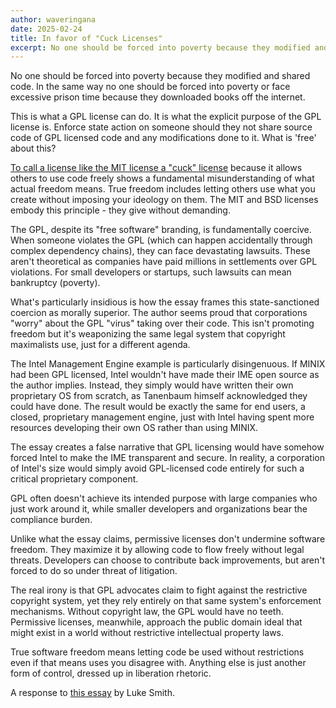 ```yaml
---
author: waveringana
date: 2025-02-24
title: In favor of "Cuck Licenses"
excerpt: No one should be forced into poverty because they modified and shared code.
---
```


No one should be forced into poverty because they modified and shared code. In the same way no one should be forced into poverty or face excessive prison time because they downloaded books off the internet.

This is what a GPL license can do. It is what the explicit purpose of the GPL license is. Enforce state action on someone should they not share source code of GPL licensed code and any modifications done to it. What is 'free' about this?

[To call a license like the MIT license a "cuck" license](https://lukesmith.xyz/articles/why-i-use-the-gpl-and-not-cuck-licenses/) because it allows others to use code freely shows a fundamental misunderstanding of what actual freedom means. True freedom includes letting others use what you create without imposing your ideology on them. The MIT and BSD licenses embody this principle - they give without demanding.

The GPL, despite its "free software" branding, is fundamentally coercive. When someone violates the GPL (which can happen accidentally through complex dependency chains), they can face devastating lawsuits. These aren't theoretical as companies have paid millions in settlements over GPL violations. For small developers or startups, such lawsuits can mean bankruptcy (poverty).

What's particularly insidious is how the essay frames this state-sanctioned coercion as morally superior. The author seems proud that corporations "worry" about the GPL "virus" taking over their code. This isn't promoting freedom but it's weaponizing the same legal system that copyright maximalists use, just for a different agenda.

The Intel Management Engine example is particularly disingenuous. If MINIX had been GPL licensed, Intel wouldn't have made their IME open source as the author implies. Instead, they simply would have written their own proprietary OS from scratch, as Tanenbaum himself acknowledged they could have done. The result would be exactly the same for end users, a closed, proprietary management engine, just with Intel having spent more resources developing their own OS rather than using MINIX.

The essay creates a false narrative that GPL licensing would have somehow forced Intel to make the IME transparent and secure. In reality, a corporation of Intel's size would simply avoid GPL-licensed code entirely for such a critical proprietary component.

GPL often doesn't achieve its intended purpose with large companies who just work around it, while smaller developers and organizations bear the compliance burden.

Unlike what the essay claims, permissive licenses don't undermine software freedom. They maximize it by allowing code to flow freely without legal threats. Developers can choose to contribute back improvements, but aren't forced to do so under threat of litigation.

The real irony is that GPL advocates claim to fight against the restrictive copyright system, yet they rely entirely on that same system's enforcement mechanisms. Without copyright law, the GPL would have no teeth. Permissive licenses, meanwhile, approach the public domain ideal that might exist in a world without restrictive intellectual property laws.

True software freedom means letting code be used without restrictions even if that means uses you disagree with. Anything else is just another form of control, dressed up in liberation rhetoric.

A response to [this essay](https://lukesmith.xyz/articles/why-i-use-the-gpl-and-not-cuck-licenses/) by Luke Smith.
